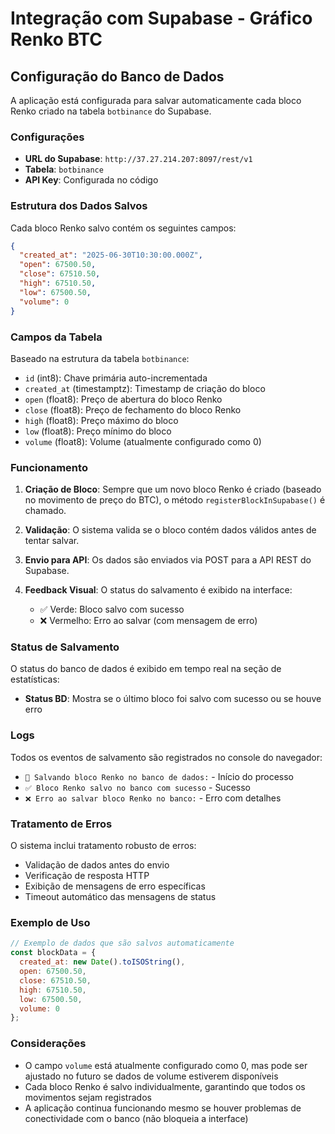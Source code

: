 # Integração com Supabase - Gráfico Renko BTC

## Configuração do Banco de Dados

A aplicação está configurada para salvar automaticamente cada bloco Renko criado na tabela `botbinance` do Supabase.

### Configurações

- **URL do Supabase**: `http://37.27.214.207:8097/rest/v1`
- **Tabela**: `botbinance`
- **API Key**: Configurada no código

### Estrutura dos Dados Salvos

Cada bloco Renko salvo contém os seguintes campos:

```json
{
  "created_at": "2025-06-30T10:30:00.000Z",
  "open": 67500.50,
  "close": 67510.50,
  "high": 67510.50,
  "low": 67500.50,
  "volume": 0
}
```

### Campos da Tabela

Baseado na estrutura da tabela `botbinance`:

- `id` (int8): Chave primária auto-incrementada
- `created_at` (timestamptz): Timestamp de criação do bloco
- `open` (float8): Preço de abertura do bloco Renko
- `close` (float8): Preço de fechamento do bloco Renko
- `high` (float8): Preço máximo do bloco
- `low` (float8): Preço mínimo do bloco
- `volume` (float8): Volume (atualmente configurado como 0)

### Funcionamento

1. **Criação de Bloco**: Sempre que um novo bloco Renko é criado (baseado no movimento de preço do BTC), o método `registerBlockInSupabase()` é chamado.

2. **Validação**: O sistema valida se o bloco contém dados válidos antes de tentar salvar.

3. **Envio para API**: Os dados são enviados via POST para a API REST do Supabase.

4. **Feedback Visual**: O status do salvamento é exibido na interface:
   - ✅ Verde: Bloco salvo com sucesso
   - ❌ Vermelho: Erro ao salvar (com mensagem de erro)

### Status de Salvamento

O status do banco de dados é exibido em tempo real na seção de estatísticas:
- **Status BD**: Mostra se o último bloco foi salvo com sucesso ou se houve erro

### Logs

Todos os eventos de salvamento são registrados no console do navegador:
- `💾 Salvando bloco Renko no banco de dados:` - Início do processo
- `✅ Bloco Renko salvo no banco com sucesso` - Sucesso
- `❌ Erro ao salvar bloco Renko no banco:` - Erro com detalhes

### Tratamento de Erros

O sistema inclui tratamento robusto de erros:
- Validação de dados antes do envio
- Verificação de resposta HTTP
- Exibição de mensagens de erro específicas
- Timeout automático das mensagens de status

### Exemplo de Uso

```javascript
// Exemplo de dados que são salvos automaticamente
const blockData = {
  created_at: new Date().toISOString(),
  open: 67500.50,
  close: 67510.50,
  high: 67510.50,
  low: 67500.50,
  volume: 0
};
```

### Considerações

- O campo `volume` está atualmente configurado como 0, mas pode ser ajustado no futuro se dados de volume estiverem disponíveis
- Cada bloco Renko é salvo individualmente, garantindo que todos os movimentos sejam registrados
- A aplicação continua funcionando mesmo se houver problemas de conectividade com o banco (não bloqueia a interface)
